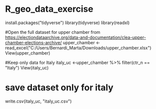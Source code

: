 # R_geo_data_exercise

install.packages("tidyverse")
library(tidyverse)
library(readxl)

#Open the full dataset for upper chamber from https://electiondataarchive.org/data-and-documentation/clea-upper-chamber-elections-archive/ 
upper_chamber <- read_excel("C:/Users/Bernardi_Marta/Downloads/upper_chamber.xlsx")
View(upper_chamber)

#Keep only data for Italy 
italy_uc <-upper_chamber %>%
  filter(ctr_n == "Italy") 
View(italy_uc)

# save dataset only for italy 
write.csv(italy_uc, "italy_uc.csv")
